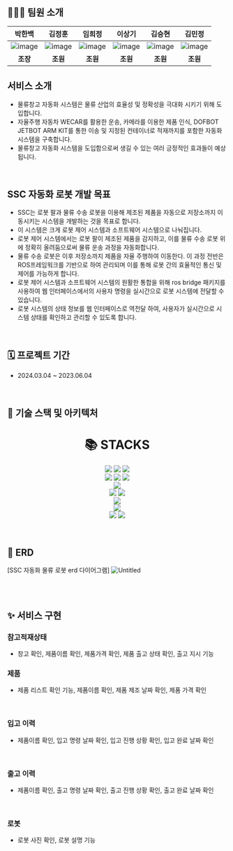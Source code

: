 

## 👩🏻‍💻 팀원 소개  

|박한백|김정훈|임희정|이상기|김승현|김민정|
|:---:|:---:|:---:|:---:|:---:|:---:|
|![image](https://github.com/SSCLAS/.github/assets/151505644/6746bf0d-63e4-4eb9-885d-5489b63c2c1e)|![image](https://github.com/SSCLAS/.github/assets/151505644/6f95a898-00fa-467e-be4b-cd01d981ad08)|![image](https://github.com/SSCLAS/.github/assets/151505644/dc4a7aea-1e0b-4650-9ce5-05074112a804)|![image](https://github.com/SSCLAS/.github/assets/151505644/2d6c43a5-5ff7-4e75-9557-a32b2ae03563)|![image](https://github.com/SSCLAS/.github/assets/151505644/20883f1e-287d-4835-9fc1-a4fb9f999fcd)|![image](https://github.com/SSCLAS/.github/assets/151505644/d5160583-7576-4f20-bd07-67983acede61)
|**조장**|**조원**|**조원**|**조원**|**조원**|**조원**|

## 서비스 소개
- 물류창고 자동화 시스템은 물류 산업의 효율성 및 정확성을 극대화 시키기 위해 도입합니다.
- 자율주행 자동차 WECAR를 활용한 운송, 카메라를 이용한 제품 인식, DOFBOT JETBOT ARM KIT를 통한 이송 및 지정된 컨테이너로 적재까지를 포함한 자동화 시스템을 구축합니다.
- 물류창고 자동화 시스템을 도입함으로써 생길 수 있는 여러 긍정적인 효과들이 예상됩니다.

</br>

## SSC 자동화 로봇 개발 목표
- SSC는 로봇 팔과 물류 수송 로봇을 이용해 제조된 제품을 자동으로 저장소까지 이동시키는 시스템을 개발하는 것을 목표로 합니다.
- 이 시스템은 크게 로봇 제어 시스템과 소프트웨어 시스템으로 나눠집니다.
- 로봇 제어 시스템에서는 로봇 팔이 제조된 제품을 감지하고, 이를 물류 수송 로봇 위에 정확히 올려둠으로써 물류 운송 과정을 자동화합니다.
- 물류 수송 로봇은 이후 저장소까지 제품을 자율 주행하여 이동한다. 이 과정 전반은 ROS프레임워크를 기반으로 하여 관리되며 이를 통해 로봇 간의 효율적인 통신 및 제어를 가능하게 합니다.
- 로봇 제어 시스템과 소프트웨어 시스템의 원활한 통합을 위해 ros bridge 패키지를 사용하여 웹 인터페이스에서의 사용자 명령을 실시간으로 로봇 시스템에 전달할 수 있습니다.
- 로봇 시스템의 상태 정보를 웹 인터페이스로 역전달 하여, 사용자가 실시간으로 시스템 상태를 확인하고 관리할 수 있도록 합니다.
</br>



## 🗓️ 프로젝트 기간
- 2024.03.04 ~ 2023.06.04
</br>


## 📌 기술 스택 및 아키텍처
<div align=center><h1>📚 STACKS</h1></div>

<div align=center> 
  <img src="https://img.shields.io/badge/c++-00599C?style=for-the-badge&logo=c%2B%2B&logoColor=white">
  <img src="https://img.shields.io/badge/python-3776AB?style=for-the-badge&logo=python&logoColor=white"> 
  <img src="https://img.shields.io/badge/ROS-#22314E?style=for-the-badge&logo=ROS&logoColor=white">
  <br>
  
  <img src="https://img.shields.io/badge/html5-E34F26?style=for-the-badge&logo=html5&logoColor=white"> 
  <img src="https://img.shields.io/badge/css-1572B6?style=for-the-badge&logo=css3&logoColor=white"> 
  <img src="https://img.shields.io/badge/javascript-F7DF1E?style=for-the-badge&logo=javascript&logoColor=black"> 
  <br>
  
  <img src="https://img.shields.io/badge/SQLite-4479A1?style=for-the-badge&logo=mysql&logoColor=white"> 
  <br>
  
  <img src="https://img.shields.io/badge/vue.js-4FC08D?style=for-the-badge&logo=vue.js&logoColor=white"> 
  <img src="https://img.shields.io/badge/node.js-339933?style=for-the-badge&logo=Node.js&logoColor=white">
  <br>
  
  <img src="https://img.shields.io/badge/django-092E20?style=for-the-badge&logo=django&logoColor=white">
  <br>

  <img src="https://img.shields.io/badge/linux-FCC624?style=for-the-badge&logo=linux&logoColor=black"> 
  <br>
  
  <img src="https://img.shields.io/badge/github-181717?style=for-the-badge&logo=github&logoColor=white">
  <img src="https://img.shields.io/badge/git-F05032?style=for-the-badge&logo=git&logoColor=white">
  
  <br>
</div>




</br>
</br>

## 📓 ERD

[SSC 자동화 물류 로봇 erd 다이어그램]
![Untitled](https://github.com/SSCLAS/.github/assets/151505644/7c6a3000-a594-4c99-a8a1-fc4552d86353)



</br>
</br>


## ✨ 서비스 구현

### 참고적재상태
- 창고 확인, 제품이름 확인, 제품가격 확인, 제품 출고 상태 확인, 출고 지시 기능

### 제품
- 제품 리스트 확인 기능, 제품이름 확인, 제품 제조 날짜 확인, 제품 가격 확인 
</br>

### 입고 이력
- 제품이름 확인, 입고 명령 날짜 확인, 입고 진행 상황 확인, 입고 완료 날짜 확인

<br/>

### 출고 이력
- 제품이름 확인, 출고 명령 날짜 확인, 출고 진행 상황 확인, 출고 완료 날짜 확인
<br/>

### 로봇
- 로봇 사진 확인, 로봇 설명 기능


